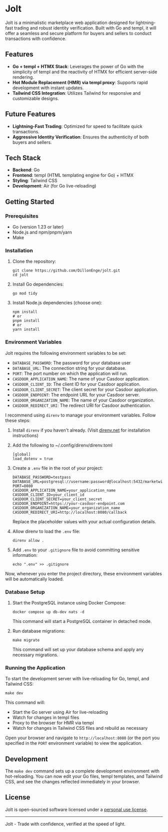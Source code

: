 # Jolt

Jolt is a minimalistic marketplace web application designed for lightning-fast trading and robust identity verification. Built with Go and templ, it will offer a seamless and secure platform for buyers and sellers to conduct transactions with confidence.

## Features
- **Go + templ + HTMX Stack**: Leverages the power of Go with the simplicity of templ and the reactivity of HTMX for efficient server-side rendering.
- **Hot Module Replacement (HMR) via templ proxy**: Supports rapid development with instant updates.
- **Tailwind CSS Integration**: Utilizes Tailwind for responsive and customizable designs.

## Future Features
- **Lightning-Fast Trading**: Optimized for speed to facilitate quick transactions.
- **Aggressive Identity Verification**: Ensures the authenticity of both buyers and sellers.

## Tech Stack

- **Backend**: Go
- **Frontend**: templ (HTML templating engine for Go) + HTMX
- **Styling**: Tailwind CSS
- **Development**: Air (for Go live-reloading)

## Getting Started

### Prerequisites

- Go (version 1.23 or later)
- Node.js and npm/pnpm/yarn
- Make

### Installation

1. Clone the repository:
   ```
   git clone https://github.com/DillonEnge/jolt.git
   cd jolt
   ```

2. Install Go dependencies:
   ```
   go mod tidy
   ```

3. Install Node.js dependencies (choose one):
   ```
   npm install
   # or
   pnpm install
   # or
   yarn install
   ```

### Environment Variables

Jolt requires the following environment variables to be set:

- `DATABASE_PASSWORD`: The password for your database user
- `DATABASE_URL`: The connection string for your database.
- `PORT`: The port number on which the application will run.
- `CASDOOR_APPLICATION_NAME`: The name of your Casdoor application.
- `CASDOOR_CLIENT_ID`: The client ID for your Casdoor application.
- `CASDOOR_CLIENT_SECRET`: The client secret for your Casdoor application.
- `CASDOOR_ENDPOINT`: The endpoint URL for your Casdoor server.
- `CASDOOR_ORGANIZATION_NAME`: The name of your Casdoor organization.
- `CASDOOR_REDIRECT_URI`: The redirect URI for Casdoor authentication.

I recommend using `direnv` to manage your environment variables. Follow these steps:

1. Install `direnv` if you haven't already. (Visit [direnv.net](https://direnv.net) for installation instructions)

2. Add the following to ~/.config/direnv/direnv.toml

   ```
   [global]
   load_dotenv = true
   ```

2. Create a `.env` file in the root of your project:

   ```
   DATABASE_PASSWORD=testpass
   DATABASE_URL=postgresql://username:password@localhost:5432/marketwise
   PORT=8080
   CASDOOR_APPLICATION_NAME=your_application_name
   CASDOOR_CLIENT_ID=your_client_id
   CASDOOR_CLIENT_SECRET=your_client_secret
   CASDOOR_ENDPOINT=https://your-casdoor-endpoint.com
   CASDOOR_ORGANIZATION_NAME=your_organization_name
   CASDOOR_REDIRECT_URI=http://localhost:8080/callback
   ```

   Replace the placeholder values with your actual configuration details.

3. Allow direnv to load the `.env` file:

   ```
   direnv allow .
   ```

4. Add `.env` to your `.gitignore` file to avoid committing sensitive information:

   ```
   echo ".env" >> .gitignore
   ```

Now, whenever you enter the project directory, these environment variables will be automatically loaded.

### Database Setup

1. Start the PostgreSQL instance using Docker Compose:
   ```
   docker compose up db-dev nats -d
   ```
   This command will start a PostgreSQL container in detached mode.

2. Run database migrations:
   ```
   make migrate
   ```
   This command will set up your database schema and apply any necessary migrations.

### Running the Application

To start the development server with live-reloading for Go, templ, and Tailwind CSS:

```
make dev
```

This command will:
- Start the Go server using Air for live-reloading
- Watch for changes in templ files
- Proxy to the browser for HMR via templ
- Watch for changes in Tailwind CSS files and rebuild as necessary

Open your browser and navigate to `http://localhost:8080` (or the port you specified in the `PORT` environment variable) to view the application.

## Development

The `make dev` command sets up a complete development environment with hot-reloading. You can now edit your Go files, templ templates, and Tailwind CSS, and see the changes reflected immediately in your browser.

## License

Jolt is open-sourced software licensed under a [personal use license](LICENSE.md).

---

Jolt - Trade with confidence, verified at the speed of light.

